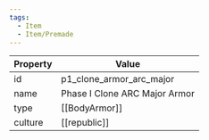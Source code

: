 ```yaml
---
tags:
  - Item
  - Item/Premade
---
```


| Property | Value                         |
| -------- | ----------------------------- |
| id       | p1_clone_armor_arc_major      |
| name     | Phase I Clone ARC Major Armor |
| type     | [[BodyArmor]]                 |
| culture  | [[republic]]         |







